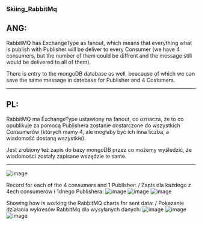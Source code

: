 ### Skiing_RabbitMq


## ANG:
RabbitMQ has ExchangeType as fanout, which means that everything what is publish with Publisher will be deliver to every Consumer (we have 4 consumers, but the number of them could be diffrent and the message still would be delivered to all of them).

There is entry to the mongoDB database as well, beacause of which we can save the same message in datebase for Publisher and 4 Costumers.

-------------------------------------------------------------------------------------------------------------------

## PL:
RabbitMQ ma ExchangeType ustawiony na fanout, co oznacza, że to co opublikuje za pomocą Publishera zostanie dostarczone do wszystkich Consumerów (których mamy 4, ale mogłaby być ich inna liczba, a wiadomość dostaną wszystkie).

Jest zrobiony też zapis do bazy mongoDB przez co możemy wyśledzić, że wiadomości zostały zapisane wszędzie te same.

-------------------------------------------------------------------------------------------------------------------
![image](https://user-images.githubusercontent.com/72659265/187655250-e38bca1d-a137-42f9-8675-d67dd753024b.png)

Record for each of the 4 consumers and 1 Publisher: / Zapis dla każdego z 4ech consumerów i 1dnego Publishera:
![image](https://user-images.githubusercontent.com/72659265/187655724-a5bf86b2-dfbb-4f25-96aa-532cfa00f67e.png)
![image](https://user-images.githubusercontent.com/72659265/187655805-f588be2d-682b-4800-9215-fa7f2f1b7559.png)
![image](https://user-images.githubusercontent.com/72659265/187655938-41c3f21d-d626-4476-94de-5d160cff5198.png)


Showing how is working the RabbitMQ charts for sent data:  /  Pokazanie działania wykresów RabbitMq dla wysyłanych danych:
![image](https://user-images.githubusercontent.com/72659265/187655004-28393608-4bc9-40cf-9807-b902f11fad0d.png)
![image](https://user-images.githubusercontent.com/72659265/187655076-796ce121-3492-4cdf-928e-f1d5e72ea8f4.png)
![image](https://user-images.githubusercontent.com/72659265/187655145-d83a60be-8324-40f6-9396-76f53a496584.png)
